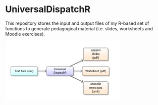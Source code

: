 # UniversalDispatchR
This repository stores the input and output files of my R-based set of functions to generate pedagogical material (i.e. slides, worksheets and Moodle exercises).

![](flowchart.png)
